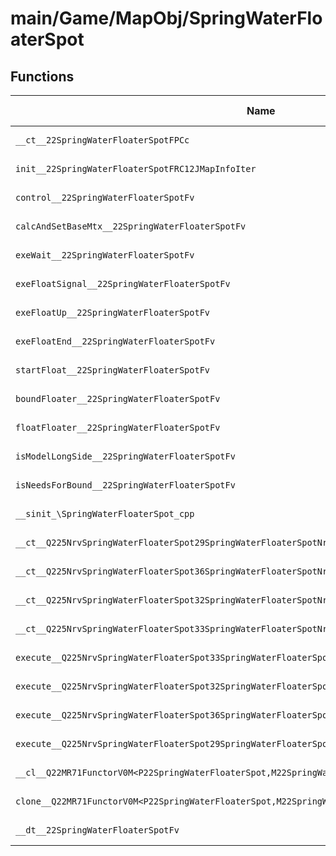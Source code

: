 # main/Game/MapObj/SpringWaterFloaterSpot

## Functions

| Name | Address | Match % |
|------|---------|---------|
| `__ct__22SpringWaterFloaterSpotFPCc` | `0x8023B98C` | :x: (0.0%) |
| `init__22SpringWaterFloaterSpotFRC12JMapInfoIter` | `0x8023BA08` | :x: (0.0%) |
| `control__22SpringWaterFloaterSpotFv` | `0x8023BBD8` | :x: (0.0%) |
| `calcAndSetBaseMtx__22SpringWaterFloaterSpotFv` | `0x8023BCB4` | :x: (0.0%) |
| `exeWait__22SpringWaterFloaterSpotFv` | `0x8023BD58` | :x: (0.0%) |
| `exeFloatSignal__22SpringWaterFloaterSpotFv` | `0x8023BDE0` | :x: (0.0%) |
| `exeFloatUp__22SpringWaterFloaterSpotFv` | `0x8023BF24` | :x: (0.0%) |
| `exeFloatEnd__22SpringWaterFloaterSpotFv` | `0x8023BFD8` | :x: (0.0%) |
| `startFloat__22SpringWaterFloaterSpotFv` | `0x8023C09C` | :x: (0.0%) |
| `boundFloater__22SpringWaterFloaterSpotFv` | `0x8023C0DC` | :x: (0.0%) |
| `floatFloater__22SpringWaterFloaterSpotFv` | `0x8023C21C` | :x: (0.0%) |
| `isModelLongSide__22SpringWaterFloaterSpotFv` | `0x8023C340` | :x: (0.0%) |
| `isNeedsForBound__22SpringWaterFloaterSpotFv` | `0x8023C388` | :x: (0.0%) |
| `__sinit_\SpringWaterFloaterSpot_cpp` | `0x8023C40C` | :x: (0.0%) |
| `__ct__Q225NrvSpringWaterFloaterSpot29SpringWaterFloaterSpotNrvWaitFv` | `0x8023C448` | :x: (0.0%) |
| `__ct__Q225NrvSpringWaterFloaterSpot36SpringWaterFloaterSpotNrvFloatSignalFv` | `0x8023C458` | :x: (0.0%) |
| `__ct__Q225NrvSpringWaterFloaterSpot32SpringWaterFloaterSpotNrvFloatUpFv` | `0x8023C468` | :x: (0.0%) |
| `__ct__Q225NrvSpringWaterFloaterSpot33SpringWaterFloaterSpotNrvFloatEndFv` | `0x8023C478` | :x: (0.0%) |
| `execute__Q225NrvSpringWaterFloaterSpot33SpringWaterFloaterSpotNrvFloatEndCFP5Spine` | `0x8023C488` | :x: (0.0%) |
| `execute__Q225NrvSpringWaterFloaterSpot32SpringWaterFloaterSpotNrvFloatUpCFP5Spine` | `0x8023C490` | :x: (0.0%) |
| `execute__Q225NrvSpringWaterFloaterSpot36SpringWaterFloaterSpotNrvFloatSignalCFP5Spine` | `0x8023C498` | :x: (0.0%) |
| `execute__Q225NrvSpringWaterFloaterSpot29SpringWaterFloaterSpotNrvWaitCFP5Spine` | `0x8023C4A0` | :x: (0.0%) |
| `__cl__Q22MR71FunctorV0M<P22SpringWaterFloaterSpot,M22SpringWaterFloaterSpotFPCvPv_v>CFv` | `0x8023C4A8` | :x: (0.0%) |
| `clone__Q22MR71FunctorV0M<P22SpringWaterFloaterSpot,M22SpringWaterFloaterSpotFPCvPv_v>CFP7JKRHeap` | `0x8023C4D8` | :x: (0.0%) |
| `__dt__22SpringWaterFloaterSpotFv` | `0x8023C540` | :x: (0.0%) |